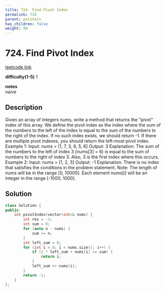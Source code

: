 ```yaml
---
title: 724. Find Pivot Index
permalink: 724
parent: pointers
has_children: false
weight: 99
---
```

# 724. Find Pivot Index
[leetcode link](https://leetcode.com/problems/find-pivot-index/)

**difficulty(1-5)** 
1

**notes**   
naive

## Description

Given an array of integers nums, write a method that returns the "pivot" index of this array.
We define the pivot index as the index where the sum of the numbers to the left of the index is equal to the sum of the numbers to the right of the index.
If no such index exists, we should return -1. If there are multiple pivot indexes, you should return the left-most pivot index.
Example 1:
Input: 
nums = [1, 7, 3, 6, 5, 6]
Output: 3
Explanation: 
The sum of the numbers to the left of index 3 (nums[3] = 6) is equal to the sum of numbers to the right of index 3.
Also, 3 is the first index where this occurs.
Example 2:
Input: 
nums = [1, 2, 3]
Output: -1
Explanation: 
There is no index that satisfies the conditions in the problem statement.
Note:
The length of nums will be in the range [0, 10000].
Each element nums[i] will be an integer in the range [-1000, 1000].


## Solution

```c++
class Solution {
public:
    int pivotIndex(vector<int>& nums) {
        int res = -1;
        int sum = 0;
        for (auto n : nums) {
            sum += n;
        }
        int left_sum = 0;
        for (int i = 0; i < nums.size(); i++) {
            if (2 * left_sum + nums[i] == sum) {
                return i;
            }
            left_sum += nums[i];
        }
        return -1;
    }
};
```
